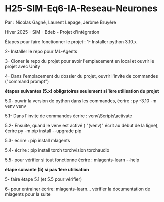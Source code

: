 
# H25-SIM-Eq6-IA-Reseau-Neurones

Par : Nicolas Gagné, Laurent Lepage, Jérôme Bruyère

Hiver 2025 - SIM - Bdeb - Projet d'intégration

Étapes pour faire fonctionner le projet :
1- Installer python 3.10.x

2- Installer le repo pour ML-Agents 

3- Cloner le repo du projet pour avoir l'emplacement en local et ouvrir le projet avec Unity

4- Dans l'emplacement du dossier du projet, ouvrir l'invite de commandes ("command prompt")

**étapes suivantes (5.x) obligatoires seulement si 1ère utilisation du projet**

5.0- ouvrir la version de python dans les commandes, écrire : py -3.10 -m venv venv

5.1- Dans l'invite de commandes écrire : venv\Scripts\activate

5.2- Ensuite, quand le venv est activé ( "(venv)" écrit au début de la ligne), écrire py -m pip install --upgrade pip

5.3- écrire : pip install mlagents

5.4- écrire : pip install torch torchvision torchaudio

5.5- pour vérifier si tout fonctionne écrire : mlagents-learn --help

**étape suivante (5) si pas 1ère utilisation**

5- faire étape 5.1 (et 5.5 pour vérifier)

6- pour entrainer écrire: mlagents-learn... vérifier la documentation de mlagents pour la suite


